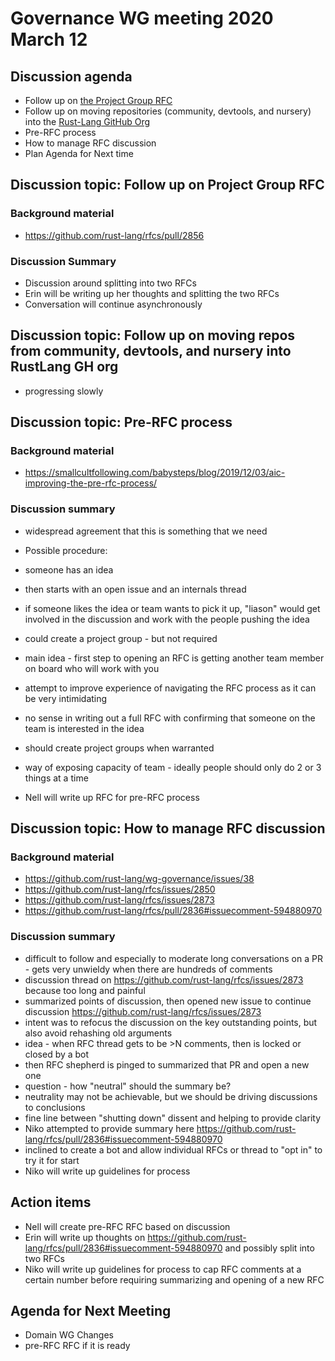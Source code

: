 # Governance WG meeting 2020 March 12

## Discussion agenda

* Follow up on [the Project Group RFC](https://github.com/rust-lang/rfcs/pull/2856)
* Follow up on moving repositories (community, devtools, and nursery) into the [Rust-Lang GitHub Org](https://github.com/rust-lang/)
* Pre-RFC process
* How to manage RFC discussion
* Plan Agenda for Next time

## Discussion topic: Follow up on Project Group RFC

### Background material
* https://github.com/rust-lang/rfcs/pull/2856

### Discussion Summary
* Discussion around splitting into two RFCs
* Erin will be writing up her thoughts and splitting the two RFCs
* Conversation will continue asynchronously

## Discussion topic: Follow up on moving repos from community, devtools, and nursery into RustLang GH org
* progressing slowly

## Discussion topic: Pre-RFC process

### Background material
*  https://smallcultfollowing.com/babysteps/blog/2019/12/03/aic-improving-the-pre-rfc-process/

### Discussion summary
* widespread agreement that this is something that we need
* Possible procedure:
* someone has an idea
* then starts with an open issue and an internals thread
* if someone likes the idea or team wants to pick it up, "liason" would get involved in the discussion and work with the people pushing the idea
* could create a project group - but not required
* main idea - first step to opening an RFC is getting another team member on board who will work with you

* attempt to improve experience of navigating the RFC process as it can be very intimidating
* no sense in writing out a full RFC with confirming that someone on the team is interested in the idea
* should create project groups when warranted
* way of exposing capacity of team - ideally people should only do 2 or 3 things at a time
* Nell will write up RFC for pre-RFC process

## Discussion topic: How to manage RFC discussion

### Background material
* https://github.com/rust-lang/wg-governance/issues/38
* https://github.com/rust-lang/rfcs/issues/2850
* https://github.com/rust-lang/rfcs/issues/2873
* https://github.com/rust-lang/rfcs/pull/2836#issuecomment-594880970

### Discussion summary
* difficult to follow and especially to moderate long conversations on a PR - gets very unwieldy when there are hundreds of comments
* discussion thread on https://github.com/rust-lang/rfcs/issues/2873 because too long and painful
* summarized points of discussion, then opened new issue to continue discussion https://github.com/rust-lang/rfcs/issues/2873 
* intent was to refocus the discussion on the key outstanding points, but also avoid rehashing old arguments
* idea - when RFC thread gets to be >N comments, then is locked or closed by a bot
* then RFC shepherd is pinged to summarized that PR and open a new one
* question - how "neutral" should the summary be?
* neutrality may not be achievable, but we should be driving discussions to conclusions
* fine line between "shutting down" dissent and helping to provide clarity
* Niko attempted to provide summary here https://github.com/rust-lang/rfcs/pull/2836#issuecomment-594880970
* inclined to create a bot and allow individual RFCs or thread to "opt in" to try it for start
* Niko will write up guidelines for process

## Action items
* Nell will create pre-RFC RFC based on discussion
* Erin will write up thoughts on https://github.com/rust-lang/rfcs/pull/2836#issuecomment-594880970 and possibly split into two RFCs 
* Niko will write up guidelines for process to cap RFC comments at a certain number before requiring summarizing and opening of a new RFC

## Agenda for Next Meeting
* Domain WG Changes
* pre-RFC RFC if it is ready 